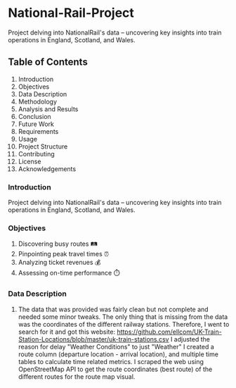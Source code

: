# National-Rail-Project
Project delving into NationalRail's data – uncovering key insights into train operations in England, Scotland, and Wales.

## Table of Contents
1. Introduction
2. Objectives
3. Data Description
4. Methodology
5. Analysis and Results
6. Conclusion
7. Future Work
8. Requirements
9. Usage
10. Project Structure
11. Contributing
11. License
12. Acknowledgements


### Introduction
Project delving into NationalRail's data – uncovering key insights into train operations in England, Scotland, and Wales.

### Objectives
1. Discovering busy routes 🛤️
2. Pinpointing peak travel times ⏰
3. Analyzing ticket revenues 💰
4. Assessing on-time performance ⏱️

### Data Description
1. The data that was provided was fairly clean but not complete and needed some minor tweaks.
The only thing that is missing from the data was the coordinates of the different railway stations. Therefore, I went to search for it and got this website: https://github.com/ellcom/UK-Train-Station-Locations/blob/master/uk-train-stations.csv
I adjusted the reason for delay "Weather Conditions" to just "Weather"
I created a route column (departure location - arrival location), and multiple time tables to calculate time related metrics.
I scraped the web using OpenStreetMap API to get the route coordinates (best route) of the different routes for the route map visual.
